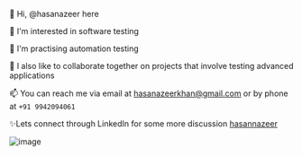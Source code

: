 👋 Hi, @hasanazeer here

👀 I'm interested in software testing

🌱 I'm practising automation testing

💞️ I also like to collaborate together on projects that involve testing advanced applications

📫 You can reach me via email at hasanazeerkhan@gmail.com or by phone at `+91 9942094061`

✨Lets connect through LinkedIn for some more discussion [hasannazeer](https://www.linkedin.com/in/hasannazeer/)

![image](https://user-images.githubusercontent.com/121660086/211139771-61b7a74f-fc35-48eb-bd7f-6ed7488b2311.png)
